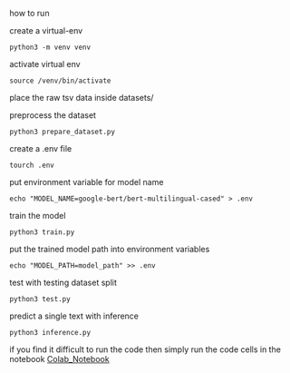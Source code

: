 how to run

create a virtual-env
```
python3 -m venv venv
```

activate virtual env 
```
source /venv/bin/activate
```

place the raw tsv data inside datasets/

preprocess the dataset
```
python3 prepare_dataset.py
```

create a .env file
```
tourch .env
```
put environment variable for model name 
```
echo "MODEL_NAME=google-bert/bert-multilingual-cased" > .env
```
train the model
```
python3 train.py
```

put the trained model path into environment variables
```
echo "MODEL_PATH=model_path" >> .env
```

test with testing dataset split

```
python3 test.py
```

predict a single text with inference

```
python3 inference.py
```

if you find it difficult to run the code then simply run the code cells in the notebook [Colab_Notebook](https://colab.research.google.com/drive/16zNR_6pbWTdauYF11XBKQ3vKwgKkhS88?usp=sharing)
